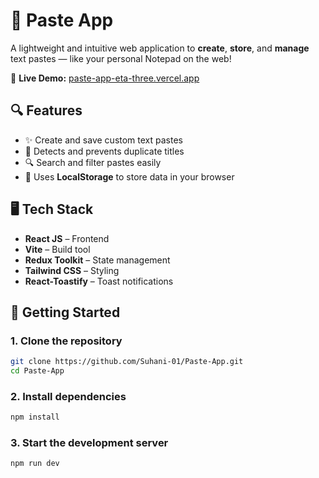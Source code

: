# 📝 Paste App

A lightweight and intuitive web application to **create**, **store**, and **manage** text pastes — like your personal Notepad on the web!

🔗 **Live Demo:** [paste-app-eta-three.vercel.app](https://paste-app-eta-three.vercel.app)

## 🔍 Features

- ✨ Create and save custom text pastes
- 🧠 Detects and prevents duplicate titles
- 🔍 Search and filter pastes easily
- 💾 Uses **LocalStorage** to store data in your browser

## 🖥️ Tech Stack

- **React JS** – Frontend
- **Vite** – Build tool
- **Redux Toolkit** – State management
- **Tailwind CSS** – Styling
- **React-Toastify** – Toast notifications

## 🚀 Getting Started

### 1. Clone the repository

```bash
git clone https://github.com/Suhani-01/Paste-App.git
cd Paste-App
```

### 2. Install dependencies

```bash
npm install
```

### 3. Start the development server

```bash
npm run dev




